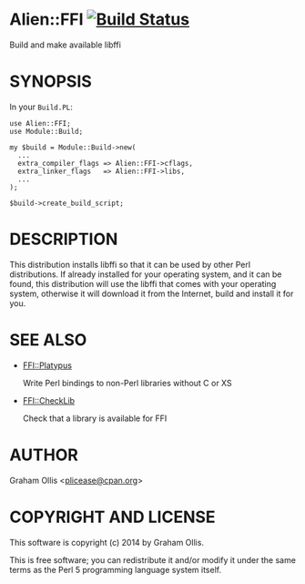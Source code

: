 # Alien::FFI [![Build Status](https://secure.travis-ci.org/plicease/Alien-FFI.png)](http://travis-ci.org/plicease/Alien-FFI)

Build and make available libffi

# SYNOPSIS

In your `Build.PL`:

    use Alien::FFI;
    use Module::Build;
    
    my $build = Module::Build->new(
      ...
      extra_compiler_flags => Alien::FFI->cflags,
      extra_linker_flags   => Alien::FFI->libs,
      ...
    );
    
    $build->create_build_script;

# DESCRIPTION

This distribution installs libffi so that it can be used by other Perl distributions.  If already
installed for your operating system, and it can be found, this distribution will use the libffi
that comes with your operating system, otherwise it will download it from the Internet, build and
install it for you.

# SEE ALSO

- [FFI::Platypus](https://metacpan.org/pod/FFI::Platypus)

    Write Perl bindings to non-Perl libraries without C or XS

- [FFI::CheckLib](https://metacpan.org/pod/FFI::CheckLib)

    Check that a library is available for FFI

# AUTHOR

Graham Ollis &lt;plicease@cpan.org>

# COPYRIGHT AND LICENSE

This software is copyright (c) 2014 by Graham Ollis.

This is free software; you can redistribute it and/or modify it under
the same terms as the Perl 5 programming language system itself.
